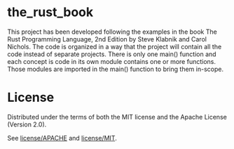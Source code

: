 # the_rust_book

This project has been developed following the examples in the book The Rust 
Programming Language, 2nd Edition by Steve Klabnik and Carol Nichols. The code 
is organized in a way that the project will contain all the code instead of 
separate projects. There is only one main() function and each concept is code 
in its own module contains one or more functions. Those modules are imported 
in the main() function to bring them in-scope.

# License

Distributed under the terms of both the MIT license and the Apache License (Version 2.0).

See [license/APACHE](license/APACHE) and [license/MIT](license/MIT).
